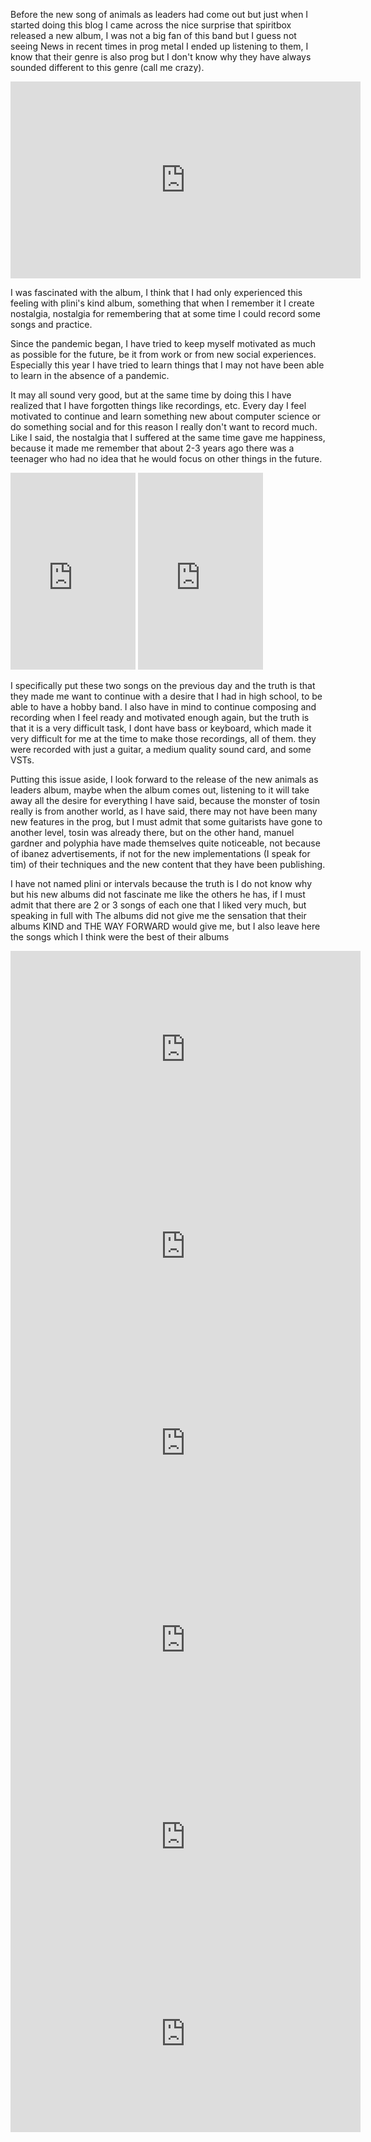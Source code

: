 Before the new song of animals as leaders had come out but just when I started doing this blog I came across the nice surprise that spiritbox released a new album, I was not a big fan of this band but I guess not seeing News in recent times in prog metal I ended up listening to them, I know that their genre is also prog but I don't know why they have always sounded different to this genre (call me crazy).

<iframe width='560' height='315' src='https://www.youtube.com/embed/8MP4QxsFICM' title='YouTube video player' frameborder='0' allow='accelerometer; autoplay; clipboard-write; encrypted-media; gyroscope; picture-in-picture' allowfullscreen></iframe>

I was fascinated with the album, I think that I had only experienced this feeling with plini's kind album, something that when I remember it I create nostalgia, nostalgia for remembering that at some time I could record some songs and practice.

Since the pandemic began, I have tried to keep myself motivated as much as possible for the future, be it from work or from new social experiences. Especially this year I have tried to learn things that I may not have been able to learn in the absence of a pandemic.

[](https://aat-comment.s3.amazonaws.com/prod/uploads/2014/07/517381.jpg)

It may all sound very good, but at the same time by doing this I have realized that I have forgotten things like recordings, etc.
Every day I feel motivated to continue and learn something new about computer science or do something social and for this reason I really don't want to record much. Like I said, the nostalgia that I suffered at the same time gave me happiness, because it made me remember that about 2-3 years ago there was a teenager who had no idea that he would focus on other things in the future.


<iframe width='200' height='315' src='https://www.youtube.com/embed/VVAu9IaMs9g' title='YouTube video player' frameborder='0' allow='accelerometer; autoplay; clipboard-write; encrypted-media; gyroscope; picture-in-picture' allowfullscreen></iframe>

<iframe width='200' height='315' src='https://www.youtube.com/embed/pWSgp1zUlbI' title='YouTube video player' frameborder='0' allow='accelerometer; autoplay; clipboard-write; encrypted-media; gyroscope; picture-in-picture' allowfullscreen></iframe>


I specifically put these two songs on the previous day and the truth is that they made me want to continue with a desire that I had in high school, to be able to have a hobby band. I also have in mind to continue composing and recording when I feel ready and motivated enough again, but the truth is that it is a very difficult task, I dont have bass or keyboard, which made it very difficult for me at the time to make those recordings, all of them. they were recorded with just a guitar, a medium quality sound card, and some VSTs.

Putting this issue aside, I look forward to the release of the new animals as leaders album, maybe when the album comes out, listening to it will take away all the desire for everything I have said, because the monster of tosin really is from another world, as I have said, there may not have been many new features in the prog, but I must admit that some guitarists have gone to another level, tosin was already there, but on the other hand, manuel gardner and polyphia have made themselves quite noticeable, not because of ibanez advertisements, if not for the new implementations (I speak for tim) of their techniques and the new content that they have been publishing.

I have not named plini or intervals because the truth is I do not know why but his new albums did not fascinate me like the others he has, if I must admit that there are 2 or 3 songs of each one that I liked very much, but speaking in full with The albums did not give me the sensation that their albums KIND and THE WAY FORWARD would give me, but I also leave here the songs which I think were the best of their albums


<iframe width='560' height='315' src='https://www.youtube.com/embed/tH-cDIk8eY0' title='YouTube video player' frameborder='0' allow='accelerometer; autoplay; clipboard-write; encrypted-media; gyroscope; picture-in-picture' allowfullscreen></iframe>

<iframe width='560' height='315' src='https://www.youtube.com/embed/uMYJjSWaTag' title='YouTube video player' frameborder='0' allow='accelerometer; autoplay; clipboard-write; encrypted-media; gyroscope; picture-in-picture' allowfullscreen></iframe>

<iframe width='560' height='315' src='https://www.youtube.com/embed/f4KCAzK8X0Q' title='YouTube video player' frameborder='0' allow='accelerometer; autoplay; clipboard-write; encrypted-media; gyroscope; picture-in-picture' allowfullscreen></iframe>

<iframe width='560' height='315' src='https://www.youtube.com/embed/tIBVpDWPnAI' title='YouTube video player' frameborder='0' allow='accelerometer; autoplay; clipboard-write; encrypted-media; gyroscope; picture-in-picture' allowfullscreen></iframe>

<iframe width='560' height='315' src='https://www.youtube.com/embed/p8cGceHp9lU' title='YouTube video player' frameborder='0' allow='accelerometer; autoplay; clipboard-write; encrypted-media; gyroscope; picture-in-picture' allowfullscreen></iframe>

<iframe width='560' height='315' src='https://www.youtube.com/embed/IpjpgbmwEkM' title='YouTube video player' frameborder='0' allow='accelerometer; autoplay; clipboard-write; encrypted-media; gyroscope; picture-in-picture' allowfullscreen></iframe>